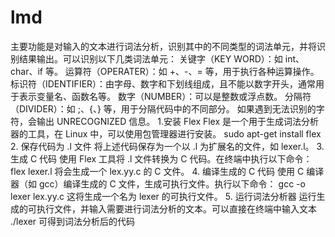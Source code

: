 # lmd
主要功能是对输入的文本进行词法分析，识别其中的不同类型的词法单元，并将识别结果输出。可以识别以下几类词法单元：
关键字（KEY WORD）：如 int、char、if 等。
运算符（OPERATER）：如 +、-、= 等，用于执行各种运算操作。
标识符（IDENTIFIER）：由字母、数字和下划线组成，且不能以数字开头，通常用于表示变量名、函数名等。
数字（NUMBER）：可以是整数或浮点数。
分隔符（DIVIDER）：如 ;、{、} 等，用于分隔代码中的不同部分。
如果遇到无法识别的字符，会输出 UNRECOGNIZED 信息。
1.安装 Flex
Flex 是一个用于生成词法分析器的工具，在 Linux 中，可以使用包管理器进行安装。
sudo apt-get install flex
2. 保存代码为 .l 文件
将上述代码保存为一个以 .l 为扩展名的文件，如 lexer.l。
3. 生成 C 代码
使用 Flex 工具将 .l 文件转换为 C 代码。在终端中执行以下命令：
flex lexer.l
将会生成一个 lex.yy.c 的 C 文件。
4. 编译生成的 C 代码
使用 C 编译器（如 gcc）编译生成的 C 文件，生成可执行文件。执行以下命令：
gcc -o lexer lex.yy.c
这将生成一个名为 lexer 的可执行文件。
5. 运行词法分析器
运行生成的可执行文件，并输入需要进行词法分析的文本。可以直接在终端中输入文本
./lexer
可得到词法分析后的代码
